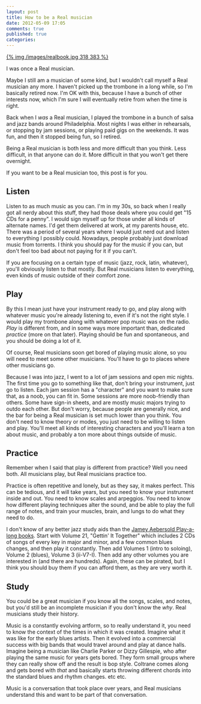 ```yaml
---
layout: post
title: How to be a Real musician
date: 2012-05-09 17:05
comments: true
published: true
categories:
---
```


[{% img /images/realbook.jpg 318 383 %}](http://en.wikipedia.org/wiki/Real_Book)

I was once a Real musician.

Maybe I still am a musician of some kind, but I wouldn't call myself a Real
musician any more.  I haven't picked up the trombone in a long while, so I'm
basically retired now.  I'm OK with this, because I have a bunch of other
interests now, which I'm sure I will eventually retire from
when the time is right.

Back when I *was* a Real musician, I played the trombone in a bunch of salsa
and jazz bands around Philadelphia.  Most nights I was either in rehearsals,
or stopping by jam sessions, or playing paid gigs on the weekends.  It was
fun, and then it stopped being fun, so I retired.

Being a Real musician is both less and more difficult than you think.
Less difficult, in that anyone can do it.  More difficult in that you
won't get there overnight.

If you want to be a Real musician too, this post is for you.
<!--more-->

## Listen
Listen to as much music as you can.  I'm in my 30s, so back when I really
got all nerdy about this stuff, they had those deals where you could get "15
CDs for a penny".  I would sign myself up for those under all kinds of
alternate names.  I'd get them delivered at work, at my parents house, etc.
There was a period of several years where I would just nerd out and listen to
everything I possibly could.  Nowadays, people probably just download music
from torrents.  I think you should pay for the music if you can, but don't feel
too bad about not paying for it if you can't.

If you are focusing on a certain type of music (jazz, rock, latin, whatever),
you'll obviously listen to that mostly.  But Real musicians listen to
everything, even kinds of music outside of their comfort zone.


## Play
By this I mean just have your instrument ready to go, and play along with whatever
music you're already listening to, even if it's not the right style.  I would
play my trombone along with whatever pop music was on the radio.  *Play* is
different from, and in some ways more important than, dedicated *practice*
(more on that later).  Playing should be fun and spontaneous, and you should be
doing a lot of it.

Of course, Real musicians soon get bored of playing music alone, so you will
need to meet some other musicians.  You'll have to go to places where other
musicians go.

Because I was into jazz, I went to a lot of jam sessions and open mic nights.
The first time you go to something like that, don't bring your instrument, just
go to listen.  Each jam session has a
"character" and you want to make sure that, as a noob, you can fit in.  Some
sessions are more noob-friendly than others.  Some have sign-in sheets, and are
mostly music majors trying to outdo each other.  But don't worry, because
people are generally nice, and the bar for being a Real musician is set much
lower than you think.  You don't need to know theory or modes, you just need to
be willing to listen and play.  You'll meet all kinds of interesting characters
and you'll learn a ton about music, and probably a ton more about things outside
of music.


## Practice
Remember when I said that play is different from practice?  Well you need both.
All musicians play, but Real musicians practice too.

Practice is often repetitive and lonely, but as they say, it makes perfect.
This can be tedious, and it will take years, but you need to know your
instrument inside and out.  You need to know scales and arpeggios.  You need to
know how different playing techniques alter the sound, and be able to play the
full range of notes, and train your muscles, brain, and lungs to do what they
need to do.

I don't know of any better jazz study aids than the
[Jamey Aebersold Play-a-long books](http://www.jazzbooks.com/mm5/merchant.mvc?Screen=CTGY&Store_Code=JAJAZZ&Category_Code=AEBPLA).
Start with Volume 21, "Gettin' It Together" which includes 2 CDs of songs
of every key in major and minor, and a few common blues changes, and then play
it constantly.  Then add Volumes 1 (intro to soloing), Volume 2 (blues), Volume
3 (ii-V7-I).  Then add any other volumes you are interested in (and there are
hundreds).  Again, these can be pirated, but I think you should buy them if you
can afford them, as they are very worth it.


## Study
You could be a great musician if you know all the songs, scales, and notes, but
you'd still be an incomplete musician if you don't know the *why*.
Real musicians study their history.

Music is a constantly evolving artform, so to really understand it, you need to know
the context of the times in which it was created.  Imagine what it was like for
the early blues artists.  Then it evolved into a commercial success with big
bands that would travel around and play at dance halls.  Imagine being a
musician like Charlie Parker or Dizzy Gillespie, who after playing the same
music for years gets bored.  They form small groups where they can really show
off and the result is bop style.  Coltrane comes along and gets bored with *that*
and basically starts throwing different chords into the standard blues and
rhythm changes. etc etc.

Music is a conversation that took place over years, and Real musicians understand
this and want to be part of that conversation.
